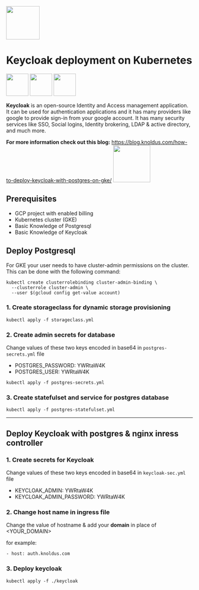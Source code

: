 <img src="https://www.knoldus.com/wp-content/uploads/Knoldus-logo-1.png" style="height: 90px">

# Keycloak deployment on Kubernetes 
<img src="https://upload.wikimedia.org/wikipedia/commons/2/29/Keycloak_Logo.png" style="height: 60px"> <img src="https://upload.wikimedia.org/wikipedia/commons/thumb/3/39/Kubernetes_logo_without_workmark.svg/1200px-Kubernetes_logo_without_workmark.svg.png" style="height: 60px"> <img src="https://upload.wikimedia.org/wikipedia/commons/thumb/2/29/Postgresql_elephant.svg/745px-Postgresql_elephant.svg.png" style="height: 60px">

**Keycloak** is an open-source Identity and Access management application. It can be used for authentication applications and it has many providers like google to provide sign-in from your google account. It has many security services like SSO, Social logins, Identity brokering, LDAP & active directory, and much more.


**For more information check out this blog:** https://blog.knoldus.com/how-to-deploy-keycloak-with-postgres-on-gke/
<a href="https://blog.knoldus.com/how-to-deploy-keycloak-with-postgres-on-gke/" target="blank"><img src="https://i0.wp.com/blog.knoldus.com/wp-content/uploads/2022/02/Screenshot-from-2022-02-24-20-32-07.png?resize=768%2C431&ssl=1" style="height: 100px"></a>


## Prerequisites 

* GCP project with enabled billing
* Kubernetes cluster (GKE)
* Basic Knowledge of Postgresql
* Basic Knowledge of Keycloak

## Deploy Postgresql

For GKE your user needs to have cluster-admin permissions on the cluster. This can be done with the following command:

```
kubectl create clusterrolebinding cluster-admin-binding \
  --clusterrole cluster-admin \
  --user $(gcloud config get-value account)
```

### 1. Create storageclass for dynamic storage provisioning

```
kubectl apply -f storageclass.yml
```

### 2. Create admin secrets for database

Change values of these two keys encoded in base64 in `postgres-secrets.yml` file

*  POSTGRES_PASSWORD: YWRtaW4K
*  POSTGRES_USER: YWRtaW4K

```
kubectl apply -f postgres-secrets.yml
```

### 3. Create statefulset and service for postgres database

```
kubectl apply -f postgres-statefulset.yml
```

---

## Deploy Keycloak with postgres & nginx inress controller

### 1. Create secrets for Keycloak

Change values of these two keys encoded in base64 in `keycloak-sec.yml` file

*  KEYCLOAK_ADMIN: YWRtaW4K
*  KEYCLOAK_ADMIN_PASSWORD: YWRtaW4K

### 2. Change host name in ingress file 

Change the value of hostname & add your **domain** in place of <YOUR_DOMAIN> 

for example:

```
- host: auth.knoldus.com
```

### 3. Deploy keycloak

```
kubectl apply -f ./keycloak
```